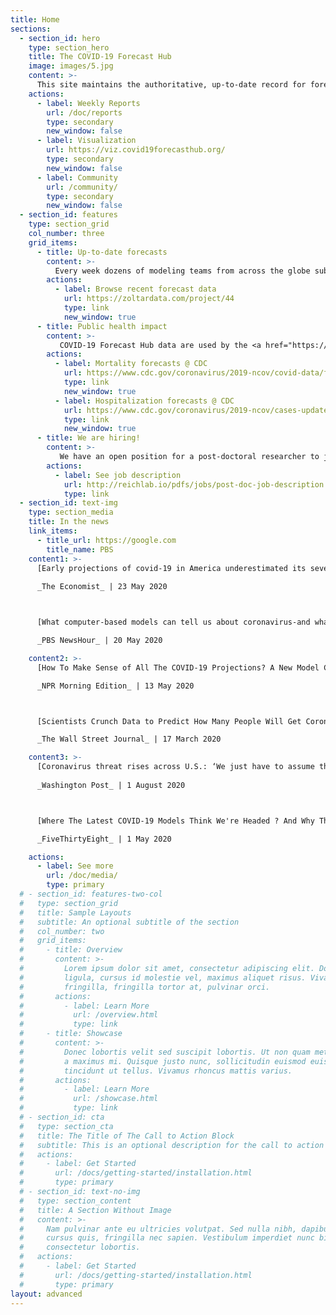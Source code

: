 ```yaml
---
title: Home
sections:
  - section_id: hero
    type: section_hero
    title: The COVID-19 Forecast Hub
    image: images/5.jpg
    content: >-
      This site maintains the authoritative, up-to-date record for forecasts of COVID-19 cases, deaths and hospitalizations in the US, created by dozens of leading infectious disease modeling teams from around the globe, in coordination with the US CDC. 
    actions:
      - label: Weekly Reports
        url: /doc/reports
        type: secondary
        new_window: false
      - label: Visualization
        url: https://viz.covid19forecasthub.org/
        type: secondary
        new_window: false
      - label: Community
        url: /community/
        type: secondary
        new_window: false
  - section_id: features
    type: section_grid
    col_number: three
    grid_items:
      - title: Up-to-date forecasts
        content: >-
          Every week dozens of modeling teams from across the globe submit forecasts of the trajectory of the COVID-19 pandemic in the US to our [forecast data repository](https://github.com/reichlab/covid19-forecast-hub). In collaboration with the US CDC, we take these data and build a single ensemble forecast which is later analyzed by, and communicated to the general public by CDC.
        actions:
          - label: Browse recent forecast data
            url: https://zoltardata.com/project/44
            type: link
            new_window: true
      - title: Public health impact
        content: >-
           COVID-19 Forecast Hub data are used by the <a href="https://www.cdc.gov/coronavirus/2019-ncov/covid-data/forecasting-us.html" target="_blank">US Centers for Disease Control and Prevention</a> and the data journalism site <a href="https://projects.fivethirtyeight.com/covid-forecasts/" target="_blank">FiveThirtyEight</a>. Through these channels, and our public data repository, our work serves as a vital source of public information about where the outbreak is headed next.
        actions:
          - label: Mortality forecasts @ CDC
            url: https://www.cdc.gov/coronavirus/2019-ncov/covid-data/forecasting-us.html
            type: link
            new_window: true
          - label: Hospitalization forecasts @ CDC
            url: https://www.cdc.gov/coronavirus/2019-ncov/cases-updates/hospitalizations-forecasts.html
            type: link
            new_window: true
      - title: We are hiring!
        content: >-
           We have an open position for a post-doctoral researcher to join our team to work on applied and methodological research on forecasting and ensemble modeling. Strong quantitative background and formal training in statistics, machine learning, data science, computational epidemiology, or a closely related field is required. 
        actions:
          - label: See job description
            url: http://reichlab.io/pdfs/jobs/post-doc-job-description.pdf
            type: link
  - section_id: text-img
    type: section_media
    title: In the news
    link_items: 
      - title_url: https://google.com
        title_name: PBS
    content1: >-
      [Early projections of covid-19 in America underestimated its severity.](https://www.economist.com/graphic-detail/2020/05/23/early-projections-of-covid-19-in-america-underestimated-its-severity){:target="_blank"}  
      
      _The Economist_ | 23 May 2020   



      [What computer-based models can tell us about coronavirus-and what they can't](https://www.pbs.org/newshour/show/what-computer-based-models-can-tell-us-about-coronavirus-and-what-they-cant){:target="_blank"}  

      _PBS NewsHour_ | 20 May 2020 

    content2: >-
      [How To Make Sense of All The COVID-19 Projections? A New Model Combines Them](https://www.npr.org/sections/health-shots/2020/05/13/855038708/combining-different-models-new-coronavirus-projection-shows-110-000-deaths-by-ju){:target="_blank"}  

      _NPR Morning Edition_ | 13 May 2020  



      [Scientists Crunch Data to Predict How Many People Will Get Coronavirus](https://www.wsj.com/articles/scientists-crunch-data-to-predict-how-many-people-will-get-coronavirus-11584479851){:target="_blank"}  

      _The Wall Street Journal_ | 17 March 2020  

    content3: >-
      [Coronavirus threat rises across U.S.: ‘We just have to assume the monster is everywhere’](https://www.washingtonpost.com/health/coronavirus-threat-rises-across-us-we-just-have-to-assume-the-monster-is-everywhere/2020/08/01/cdb505e0-d1d8-11ea-8c55-61e7fa5e82ab_story.html){:target="_blank"}  
      
      _Washington Post_ | 1 August 2020 



      [Where The Latest COVID-19 Models Think We're Headed ? And Why They Disagree](https://projects.fivethirtyeight.com/covid-forecasts/){:target="_blank"}  

      _FiveThirtyEight_ | 1 May 2020  

    actions:
      - label: See more
        url: /doc/media/
        type: primary
  # - section_id: features-two-col
  #   type: section_grid
  #   title: Sample Layouts
  #   subtitle: An optional subtitle of the section
  #   col_number: two
  #   grid_items:
  #     - title: Overview
  #       content: >-
  #         Lorem ipsum dolor sit amet, consectetur adipiscing elit. Donec nisl
  #         ligula, cursus id molestie vel, maximus aliquet risus. Vivamus in nibh
  #         fringilla, fringilla tortor at, pulvinar orci.
  #       actions:
  #         - label: Learn More
  #           url: /overview.html
  #           type: link
  #     - title: Showcase
  #       content: >-
  #         Donec lobortis velit sed suscipit lobortis. Ut non quam metus. Nullam
  #         a maximus mi. Quisque justo nunc, sollicitudin euismod euismod at,
  #         tincidunt ut tellus. Vivamus rhoncus mattis varius.
  #       actions:
  #         - label: Learn More
  #           url: /showcase.html
  #           type: link
  # - section_id: cta
  #   type: section_cta
  #   title: The Title of The Call to Action Block
  #   subtitle: This is an optional description for the call to action block.
  #   actions:
  #     - label: Get Started
  #       url: /docs/getting-started/installation.html
  #       type: primary
  # - section_id: text-no-img
  #   type: section_content
  #   title: A Section Without Image
  #   content: >-
  #     Nam pulvinar ante eu ultricies volutpat. Sed nulla nibh, dapibus sit amet
  #     cursus quis, fringilla nec sapien. Vestibulum imperdiet nunc bibendum
  #     consectetur lobortis.
  #   actions:
  #     - label: Get Started
  #       url: /docs/getting-started/installation.html
  #       type: primary
layout: advanced
---
```


